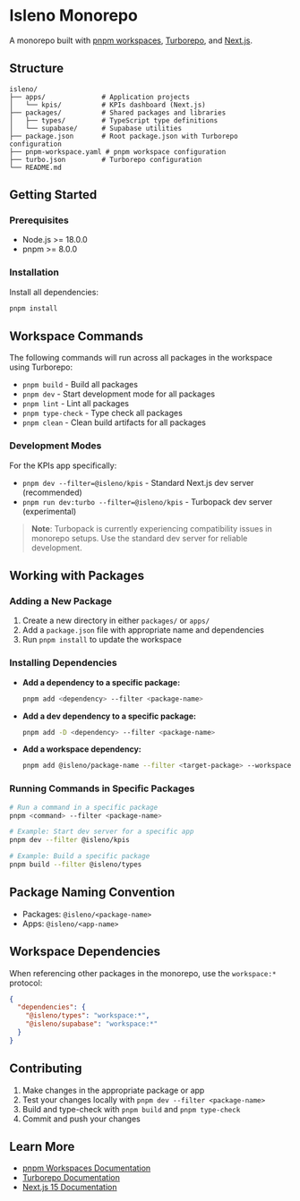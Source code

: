 # Isleno Monorepo

A monorepo built with [pnpm workspaces](https://pnpm.io/workspaces), [Turborepo](https://turbo.build/), and [Next.js](https://nextjs.org/).

## Structure

```
isleno/
├── apps/              # Application projects
│   └── kpis/          # KPIs dashboard (Next.js)
├── packages/          # Shared packages and libraries
│   ├── types/         # TypeScript type definitions
│   └── supabase/      # Supabase utilities
├── package.json       # Root package.json with Turborepo configuration
├── pnpm-workspace.yaml # pnpm workspace configuration
├── turbo.json         # Turborepo configuration
└── README.md
```

## Getting Started

### Prerequisites

- Node.js >= 18.0.0
- pnpm >= 8.0.0

### Installation

Install all dependencies:
```bash
pnpm install
```

## Workspace Commands

The following commands will run across all packages in the workspace using Turborepo:

- `pnpm build` - Build all packages
- `pnpm dev` - Start development mode for all packages  
- `pnpm lint` - Lint all packages
- `pnpm type-check` - Type check all packages
- `pnpm clean` - Clean build artifacts for all packages

### Development Modes

For the KPIs app specifically:

- `pnpm dev --filter=@isleno/kpis` - Standard Next.js dev server (recommended)
- `pnpm run dev:turbo --filter=@isleno/kpis` - Turbopack dev server (experimental)

> **Note**: Turbopack is currently experiencing compatibility issues in monorepo setups. Use the standard dev server for reliable development.

## Working with Packages

### Adding a New Package

1. Create a new directory in either `packages/` or `apps/`
2. Add a `package.json` file with appropriate name and dependencies
3. Run `pnpm install` to update the workspace

### Installing Dependencies

- **Add a dependency to a specific package:**
  ```bash
  pnpm add <dependency> --filter <package-name>
  ```

- **Add a dev dependency to a specific package:**
  ```bash
  pnpm add -D <dependency> --filter <package-name>
  ```

- **Add a workspace dependency:**
  ```bash
  pnpm add @isleno/package-name --filter <target-package> --workspace
  ```

### Running Commands in Specific Packages

```bash
# Run a command in a specific package
pnpm <command> --filter <package-name>

# Example: Start dev server for a specific app
pnpm dev --filter @isleno/kpis

# Example: Build a specific package
pnpm build --filter @isleno/types
```

## Package Naming Convention

- Packages: `@isleno/<package-name>`
- Apps: `@isleno/<app-name>`

## Workspace Dependencies

When referencing other packages in the monorepo, use the `workspace:*` protocol:

```json
{
  "dependencies": {
    "@isleno/types": "workspace:*",
    "@isleno/supabase": "workspace:*"
  }
}
```

## Contributing

1. Make changes in the appropriate package or app
2. Test your changes locally with `pnpm dev --filter <package-name>`
3. Build and type-check with `pnpm build` and `pnpm type-check`
4. Commit and push your changes

## Learn More

- [pnpm Workspaces Documentation](https://pnpm.io/workspaces)
- [Turborepo Documentation](https://turbo.build/repo/docs)
- [Next.js 15 Documentation](https://nextjs.org/docs) 